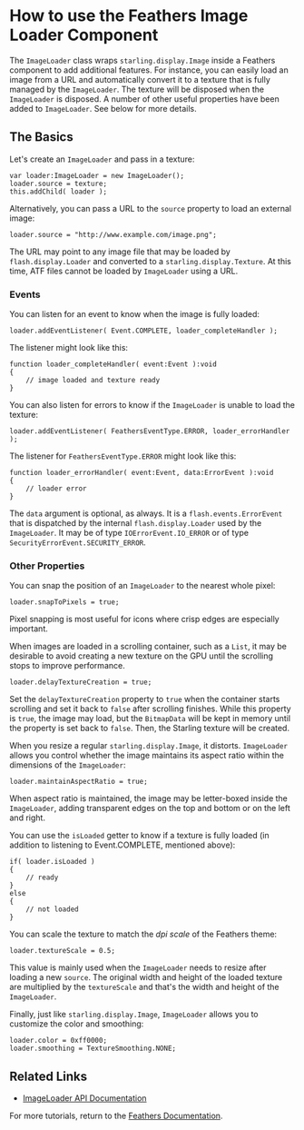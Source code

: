 # How to use the Feathers Image Loader Component

The `ImageLoader` class wraps `starling.display.Image` inside a Feathers component to add additional features. For instance, you can easily load an image from a URL and automatically convert it to a texture that is fully managed by the `ImageLoader`. The texture will be disposed when the `ImageLoader` is disposed. A number of other useful properties have been added to `ImageLoader`. See below for more details.

## The Basics

Let's create an `ImageLoader` and pass in a texture:

``` code
var loader:ImageLoader = new ImageLoader();
loader.source = texture;
this.addChild( loader );
```

Alternatively, you can pass a URL to the `source` property to load an external image:

``` code
loader.source = "http://www.example.com/image.png";
```

The URL may point to any image file that may be loaded by `flash.display.Loader` and converted to a `starling.display.Texture`. At this time, ATF files cannot be loaded by `ImageLoader` using a URL.

### Events

You can listen for an event to know when the image is fully loaded:

``` code
loader.addEventListener( Event.COMPLETE, loader_completeHandler );
```

The listener might look like this:

``` code
function loader_completeHandler( event:Event ):void
{
    // image loaded and texture ready
}
```

You can also listen for errors to know if the `ImageLoader` is unable to load the texture:

``` code
loader.addEventListener( FeathersEventType.ERROR, loader_errorHandler );
```

The listener for `FeathersEventType.ERROR` might look like this:

``` code
function loader_errorHandler( event:Event, data:ErrorEvent ):void
{
    // loader error
}
```

The `data` argument is optional, as always. It is a `flash.events.ErrorEvent` that is dispatched by the internal `flash.display.Loader` used by the `ImageLoader`. It may be of type `IOErrorEvent.IO_ERROR` or of type `SecurityErrorEvent.SECURITY_ERROR`.

### Other Properties

You can snap the position of an `ImageLoader` to the nearest whole pixel:

``` code
loader.snapToPixels = true;
```

Pixel snapping is most useful for icons where crisp edges are especially important.

When images are loaded in a scrolling container, such as a `List`, it may be desirable to avoid creating a new texture on the GPU until the scrolling stops to improve performance.

``` code
loader.delayTextureCreation = true;
```

Set the `delayTextureCreation` property to `true` when the container starts scrolling and set it back to `false` after scrolling finishes. While this property is `true`, the image may load, but the `BitmapData` will be kept in memory until the property is set back to `false`. Then, the Starling texture will be created.

When you resize a regular `starling.display.Image`, it distorts. `ImageLoader` allows you control whether the image maintains its aspect ratio within the dimensions of the `ImageLoader`:

``` code
loader.maintainAspectRatio = true;
```

When aspect ratio is maintained, the image may be letter-boxed inside the `ImageLoader`, adding transparent edges on the top and bottom or on the left and right.

You can use the `isLoaded` getter to know if a texture is fully loaded (in addition to listening to Event.COMPLETE, mentioned above):

``` code
if( loader.isLoaded )
{
    // ready
}
else
{
    // not loaded
}
```

You can scale the texture to match the *dpi scale* of the Feathers theme:

``` code
loader.textureScale = 0.5;
```

This value is mainly used when the `ImageLoader` needs to resize after loading a new `source`. The original width and height of the loaded texture are multiplied by the `textureScale` and that's the width and height of the `ImageLoader`.

Finally, just like `starling.display.Image`, `ImageLoader` allows you to customize the color and smoothing:

``` code
loader.color = 0xff0000;
loader.smoothing = TextureSmoothing.NONE;
```

## Related Links

-   [ImageLoader API Documentation](http://feathersui.com/documentation/feathers/controls/ImageLoader.html)

For more tutorials, return to the [Feathers Documentation](index.html).


